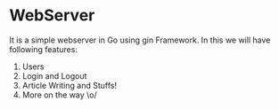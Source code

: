 # WebServer
It is a simple webserver in Go using gin Framework.
In this we will have following features:
1) Users
2) Login and Logout
3) Article Writing and Stuffs!
4) More on the way \o/
